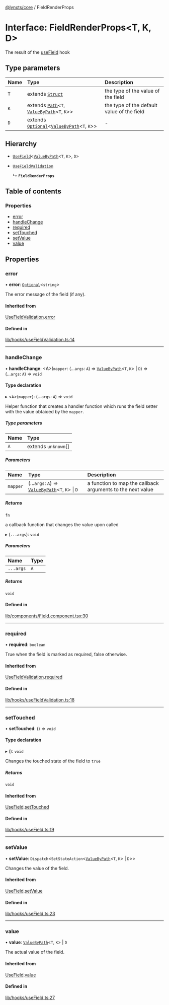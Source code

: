 [@lynxts/core](../README.md) / FieldRenderProps

# Interface: FieldRenderProps\<T, K, D\>

The result of the [useField](../README.md#usefield) hook

## Type parameters

| Name | Type | Description |
| :------ | :------ | :------ |
| `T` | extends [`Struct`](../README.md#struct) | the type of the value of the field |
| `K` | extends [`Path`](../README.md#path)\<`T`, [`ValueByPath`](../README.md#valuebypath)\<`T`, `K`\>\> | the type of the default value of the field |
| `D` | extends [`Optional`](../README.md#optional)\<[`ValueByPath`](../README.md#valuebypath)\<`T`, `K`\>\> | - |

## Hierarchy

- [`UseField`](UseField.md)\<[`ValueByPath`](../README.md#valuebypath)\<`T`, `K`\>, `D`\>

- [`UseFieldValidation`](UseFieldValidation.md)

  ↳ **`FieldRenderProps`**

## Table of contents

### Properties

- [error](FieldRenderProps.md#error)
- [handleChange](FieldRenderProps.md#handlechange)
- [required](FieldRenderProps.md#required)
- [setTouched](FieldRenderProps.md#settouched)
- [setValue](FieldRenderProps.md#setvalue)
- [value](FieldRenderProps.md#value)

## Properties

### error

• **error**: [`Optional`](../README.md#optional)\<`string`\>

The error message of the field (if any).

#### Inherited from

[UseFieldValidation](UseFieldValidation.md).[error](UseFieldValidation.md#error)

#### Defined in

[lib/hooks/useFieldValidation.ts:14](https://github.com/JoseLion/lynxts/blob/main/packages/core/src/lib/hooks/useFieldValidation.ts#L14)

___

### handleChange

• **handleChange**: \<A\>(`mapper`: (...`args`: `A`) => [`ValueByPath`](../README.md#valuebypath)\<`T`, `K`\> \| `D`) => (...`args`: `A`) => `void`

#### Type declaration

▸ \<`A`\>(`mapper`): (...`args`: `A`) => `void`

Helper function that creates a handler function which runs the field
setter with the value obtaioed by the `mapper`.

##### Type parameters

| Name | Type |
| :------ | :------ |
| `A` | extends `unknown`[] |

##### Parameters

| Name | Type | Description |
| :------ | :------ | :------ |
| `mapper` | (...`args`: `A`) => [`ValueByPath`](../README.md#valuebypath)\<`T`, `K`\> \| `D` | a function to map the callback arguments to the next value |

##### Returns

`fn`

a callback function that changes the value upon called

▸ (`...args`): `void`

##### Parameters

| Name | Type |
| :------ | :------ |
| `...args` | `A` |

##### Returns

`void`

#### Defined in

[lib/components/Field.component.tsx:30](https://github.com/JoseLion/lynxts/blob/main/packages/core/src/lib/components/Field.component.tsx#L30)

___

### required

• **required**: `boolean`

True when the field is marked as required, false otherwise.

#### Inherited from

[UseFieldValidation](UseFieldValidation.md).[required](UseFieldValidation.md#required)

#### Defined in

[lib/hooks/useFieldValidation.ts:18](https://github.com/JoseLion/lynxts/blob/main/packages/core/src/lib/hooks/useFieldValidation.ts#L18)

___

### setTouched

• **setTouched**: () => `void`

#### Type declaration

▸ (): `void`

Changes the touched state of the field to `true`

##### Returns

`void`

#### Inherited from

[UseField](UseField.md).[setTouched](UseField.md#settouched)

#### Defined in

[lib/hooks/useField.ts:19](https://github.com/JoseLion/lynxts/blob/main/packages/core/src/lib/hooks/useField.ts#L19)

___

### setValue

• **setValue**: `Dispatch`\<`SetStateAction`\<[`ValueByPath`](../README.md#valuebypath)\<`T`, `K`\> \| `D`\>\>

Changes the value of the field.

#### Inherited from

[UseField](UseField.md).[setValue](UseField.md#setvalue)

#### Defined in

[lib/hooks/useField.ts:23](https://github.com/JoseLion/lynxts/blob/main/packages/core/src/lib/hooks/useField.ts#L23)

___

### value

• **value**: [`ValueByPath`](../README.md#valuebypath)\<`T`, `K`\> \| `D`

The actual value of the field.

#### Inherited from

[UseField](UseField.md).[value](UseField.md#value)

#### Defined in

[lib/hooks/useField.ts:27](https://github.com/JoseLion/lynxts/blob/main/packages/core/src/lib/hooks/useField.ts#L27)

